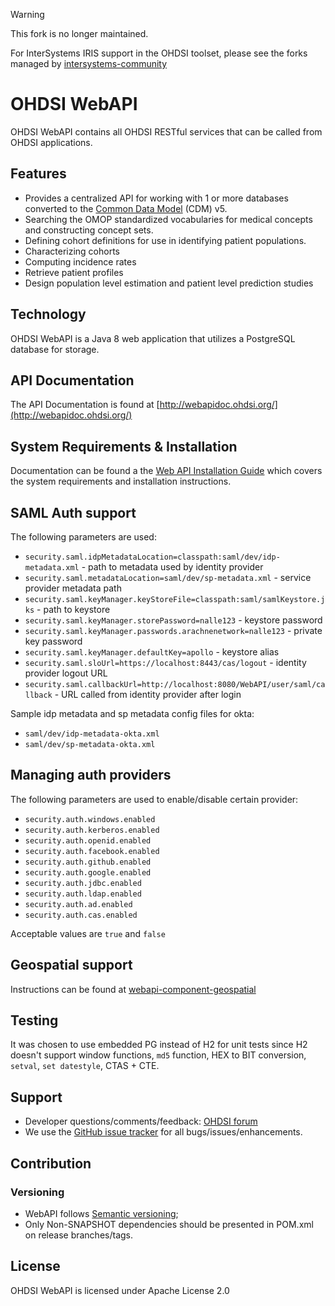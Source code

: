 
> [!WARNING]  
> This fork is no longer maintained.
> 
> For InterSystems IRIS support in the OHDSI toolset, please see the forks managed by [intersystems-community](https://github.com/orgs/intersystems-community/repositories?q=OHDSI)


# OHDSI WebAPI

OHDSI WebAPI contains all OHDSI RESTful services that can be called from OHDSI applications.

## Features

- Provides a centralized API for working with 1 or more databases converted to the [Common Data Model](https://github.com/OHDSI/CommonDataModel) (CDM) v5.
- Searching the OMOP standardized vocabularies for medical concepts and constructing concept sets.
- Defining cohort definitions for use in identifying patient populations.
- Characterizing cohorts
- Computing incidence rates
- Retrieve patient profiles
- Design population level estimation and patient level prediction studies

## Technology

OHDSI WebAPI is a Java 8 web application that utilizes a PostgreSQL database for storage.

## API Documentation

The API Documentation is found at [http://webapidoc.ohdsi.org/](http://webapidoc.ohdsi.org/)

## System Requirements & Installation

Documentation can be found a the [Web API Installation Guide](https://github.com/OHDSI/WebAPI/wiki) which covers the system requirements and installation instructions.

## SAML Auth support

The following parameters are used:

- `security.saml.idpMetadataLocation=classpath:saml/dev/idp-metadata.xml` - path to metadata used by identity provider
- `security.saml.metadataLocation=saml/dev/sp-metadata.xml` - service provider metadata path
- `security.saml.keyManager.keyStoreFile=classpath:saml/samlKeystore.jks` - path to keystore
- `security.saml.keyManager.storePassword=nalle123` - keystore password
- `security.saml.keyManager.passwords.arachnenetwork=nalle123` - private key password
- `security.saml.keyManager.defaultKey=apollo` - keystore alias
- `security.saml.sloUrl=https://localhost:8443/cas/logout` - identity provider logout URL
- `security.saml.callbackUrl=http://localhost:8080/WebAPI/user/saml/callback` - URL called from identity provider after login

Sample idp metadata and sp metadata config files for okta:
- `saml/dev/idp-metadata-okta.xml`
- `saml/dev/sp-metadata-okta.xml`

## Managing auth providers

The following parameters are used to enable/disable certain provider:

- `security.auth.windows.enabled`
- `security.auth.kerberos.enabled`
- `security.auth.openid.enabled`
- `security.auth.facebook.enabled`
- `security.auth.github.enabled`
- `security.auth.google.enabled`
- `security.auth.jdbc.enabled`
- `security.auth.ldap.enabled`
- `security.auth.ad.enabled`
- `security.auth.cas.enabled`

Acceptable values are `true` and `false`

## Geospatial support

Instructions can be found at [webapi-component-geospatial](https://github.com/OHDSI/webapi-component-geospatial)

## Testing

It was chosen to use embedded PG instead of H2 for unit tests since H2 doesn't support window functions, `md5` function, HEX to BIT conversion, `setval`, `set datestyle`, CTAS + CTE.

## Support

- Developer questions/comments/feedback: [OHDSI forum](http://forums.ohdsi.org/c/developers)
- We use the [GitHub issue tracker](https://github.com/OHDSI/WebAPI/issues) for all bugs/issues/enhancements.

## Contribution

### Versioning

- WebAPI follows [Semantic versioning](https://semver.org/);
- Only Non-SNAPSHOT dependencies should be presented in POM.xml on release branches/tags.

## License
OHDSI WebAPI is licensed under Apache License 2.0
